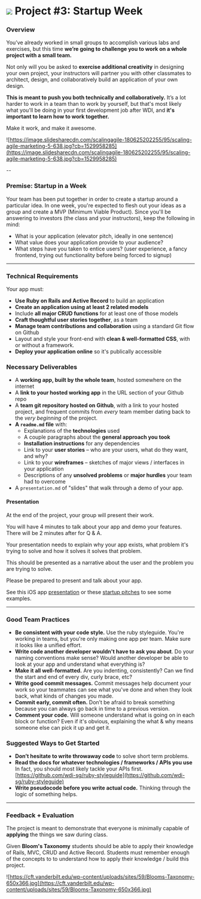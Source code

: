 # ![](https://ga-dash.s3.amazonaws.com/production/assets/logo-9f88ae6c9c3871690e33280fcf557f33.png) Project #3: Startup Week

### Overview

You’ve already worked in small groups to accomplish various labs and exercises, but this time **we’re going to challenge you to work on a whole project with a small team.**

Not only will you be asked to **exercise additional creativity** in designing your own project, your instructors will partner you with other classmates to architect, design, and collaboratively build an application of your own design.

**This is meant to push you both technically and collaboratively.** It’s a lot harder to work in a team than to work by yourself, but that's most likely what you'll be doing in your first development job after WDI, and **it's important to learn how to work together.**

Make it work, and make it awesome.

![https://image.slidesharecdn.com/scalingagile-180625202255/95/scaling-agile-marketing-5-638.jpg?cb=1529958285](https://image.slidesharecdn.com/scalingagile-180625202255/95/scaling-agile-marketing-5-638.jpg?cb=1529958285)

--

### Premise: Startup in a Week

Your team has been put together in order to create a startup around a particular idea. In one week, you're expected to flesh out your ideas as a group and create a MVP (Minimum Viable Product). Since you'll be answering to investors (the class and your instructors), keep the following in mind:

* What is your application (elevator pitch, ideally in one sentence)
* What value does your application provide to your audience?
* What steps have you taken to entice users? (user experience, a fancy frontend, trying out functionality before being forced to signup)

---

### Technical Requirements

Your app must:

* **Use Ruby on Rails and Active Record** to build an application
* **Create an application using at least 2 related models**
* Include **all major CRUD functions** for at least one of those models
* **Craft thoughtful user stories together**, as a team
* **Manage team contributions and collaboration** using a standard Git flow on Github
* Layout and style your front-end with **clean & well-formatted CSS**, with or without a framework.
* **Deploy your application online** so it's publically accessible


### Necessary Deliverables

* A **working app, built by the whole team**, hosted somewhere on the internet
* A **link to your hosted working app** in the URL section of your Github repo
* A **team git repository hosted on Github**, with a link to your hosted project, and frequent commits from _every_ team member dating back to the _very beginning_ of the project.
* **A ``readme.md`` file** with:
    * Explanations of the **technologies** used
    * A couple paragraphs about the **general approach you took**
    * **Installation instructions** for any dependencies
    * Link to your **user stories** – who are your users, what do they want, and why?
    * Link to your **wireframes** – sketches of major views / interfaces in your application
    * Descriptions of any **unsolved problems** or **major hurdles** your team had to overcome
* A `presentation.md` of "slides" that walk through a demo of your app.

#### Presentation
At the end of the project, your group will present their work.

You will have 4 minutes to talk about your app and demo your features. There will be 2 minutes after for Q & A.

Your presentation needs to explain why your app exists, what problem it's trying to solve and how it solves it solves that problem.

This should be presented as a narrative about the user and the problem you are trying to solve.

Please be prepared to present and talk about your app.

See this iOS app [presentation](https://youtu.be/wFTmQ27S7OQ?t=3571) or these [startup pitches](https://youtu.be/PAtetNY14Eg?t=1131) to see some examples.

---

### Good Team Practices
* **Be consistent with your code style.** Use the ruby styleguide. You're working in teams, but you're only making one app per team. Make sure it looks like a unified effort.
* **Write code another developer wouldn't have to ask you about**. Do your naming conventions make sense? Would another developer be able to look at your app and understand what everything is?
* **Make it all well-formatted.** Are you indenting, consistently? Can we find the start and end of every div, curly brace, etc?
* **Write good commit messages.** Commit messages help document your work so your teammates can see what you've done and when they look back, what kinds of changes you made.
* **Commit early, commit often.** Don’t be afraid to break something because you can always go back in time to a previous version.
* **Comment your code.** Will someone understand what is going on in each block or function? Even if it's obvious, explaining the what & why means someone else can pick it up and get it.

### Suggested Ways to Get Started

* **Don’t hesitate to write throwaway code** to solve short term problems.
* **Read the docs for whatever technologies / frameworks / APIs you use** In fact, you should most likely tackle your APIs first.
[https://github.com/wdi-sg/ruby-styleguide](https://github.com/wdi-sg/ruby-styleguide)
* **Write pseudocode before you write actual code.** Thinking through the logic of something helps.

---

### Feedback + Evaluation
The project is meant to demonstrate that everyone is minimally capable of __applying__ the things we saw during class.

Given __Bloom's Taxonomy__ students should be able to apply their knowledge of Rails, MVC, CRUD and Active Record. Students must remember enough of the concepts to to understand how to apply their knowledge / build this project.

![https://cft.vanderbilt.edu/wp-content/uploads/sites/59/Blooms-Taxonomy-650x366.jpg](https://cft.vanderbilt.edu/wp-content/uploads/sites/59/Blooms-Taxonomy-650x366.jpg)
